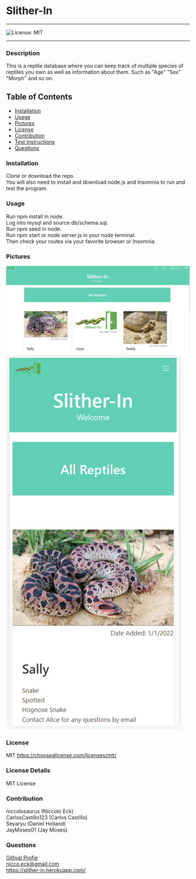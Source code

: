   # Slither-In

  ----
  ![License: MIT](https://img.shields.io/badge/License-MIT-yellow.svg)

  ----

### Description
This is a reptile database where you can keep track of multiple species of reptiles you own as well as information about them. Such as "Age" "Sex" "Morph" and so on. 

## Table of Contents
- [Installation](#installation)
- [Usage](#usage)
- [Pictures](#pictures)
- [License](#license)
- [Contribution](#contribution)
- [Test Instructions](#test-instructions)
- [Questions](#questions)



### Installation
Clone or download the repo.</br> You will also need to install and download node.js and Insomnia to run and test the program.

### Usage
Run npm install in node.</br>  Log into mysql and source db/schema.sql.</br>  Run npm seed in node.</br> Run npm start or node server.js in your node terminal.</br> Then check your routes via your favorite browser or Insomnia. 

### Pictures
![Homepage-Desktop](./public/pics/homepage-desktop.PNG)</br>
![Homepage-Mobile](./public/pics/homepage-mobile.PNG)</br>

### License
MIT
https://choosealicense.com/licenses/mit/

### License Details

MIT License

### Contribution
niccolosaurus (Niccolo Eck) </br> CarlosCastillo123 (Carlos Castillo) </br> Seyaryu (Daniel Holland) </br> JayMoses01 (Jay Moses) </br>

### Questions
[Github Profie](https://github.com/niccolosaurus) </br>
nicco.eck@gmail.com </br>
https://slither-in.herokuapp.com/ </br>
